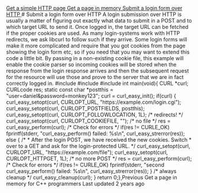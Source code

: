 <a href="get.html" class="navButton-94f2579c--pageItemWithChildrenNested-2c5d8183--navButtonClickable-161b88ca">
<span class="text-4505230f--UIH300-2063425d--textContentFamily-49a318e1--navButtonLabel-14a4968f">Get a simple HTTP page</span>
</a>
<a href="getinmem.html" class="navButton-94f2579c--pageItemWithChildrenNested-2c5d8183--navButtonClickable-161b88ca">
<span class="text-4505230f--UIH300-2063425d--textContentFamily-49a318e1--navButtonLabel-14a4968f">Get a page in memory</span>
</a>
<a href="login.html" class="navButton-94f2579c--pageItemWithChildrenNested-2c5d8183--navButtonClickable-161b88ca--navButtonOpened-6a88552e">
<span class="text-4505230f--UIH300-2063425d--textContentFamily-49a318e1--navButtonLabel-14a4968f">Submit a login form over HTTP</span>
</a># <span class="text-4505230f--DisplayH900-bfb998fa--textContentFamily-49a318e1">Submit a login form over HTTP</span>
<span class="text-4505230f--UIH300-2063425d--textUIFamily-5ebd8e40--text-8ee2c8b2">
</span>
<span class="text-4505230f--TextH400-3033861f--textContentFamily-49a318e1">
<span data-key="c95edc056a754b7fbc3e23a62f935163">
<span data-offset-key="c95edc056a754b7fbc3e23a62f935163:0">A login submission over HTTP is usually a matter of figuring out exactly what data to submit in a POST and to which target URL to send it.</span>
</span>
</span>
<span class="text-4505230f--TextH400-3033861f--textContentFamily-49a318e1">
<span data-key="e03ac3dc9539489d822e16034e0bdea9">
<span data-offset-key="e03ac3dc9539489d822e16034e0bdea9:0">Once logged in, the target URL can be fetched if the proper cookies are used. As many login-systems work with HTTP redirects, we ask libcurl to follow such if they arrive.</span>
</span>
</span>
<span class="text-4505230f--TextH400-3033861f--textContentFamily-49a318e1">
<span data-key="77fe6f9213de464c91d69dded99c65c7">
<span data-offset-key="77fe6f9213de464c91d69dded99c65c7:0">Some login forms will make it more complicated and require that you got cookies from the page showing the login form etc, so if you need that you may want to extend this code a little bit.</span>
</span>
</span>
<span class="text-4505230f--TextH400-3033861f--textContentFamily-49a318e1">
<span data-key="6b366477b663408d883b870e8e088373">
<span data-offset-key="6b366477b663408d883b870e8e088373:0">By passing in a non-existing cookie file, this example will enable the cookie parser so incoming cookies will be stored when the response from the login response arrives and then the subsequent request for the resource will use those and prove to the server that we are in fact correctly logged in.</span>
</span>
</span>    #include <stdio.h>#include <string.h>#include <curl/curl.h>​int main(void){  CURL *curl;  CURLcode res;​  static const char *postthis = "user=daniel&password=monkey123";​  curl = curl_easy_init();  if(curl) {    curl_easy_setopt(curl, CURLOPT_URL, "https://example.com/login.cgi");    curl_easy_setopt(curl, CURLOPT_POSTFIELDS, postthis);    curl_easy_setopt(curl, CURLOPT_FOLLOWLOCATION, 1L); /* redirects! */    curl_easy_setopt(curl, CURLOPT_COOKIEFILE, ""); /* no file */    res = curl_easy_perform(curl);    /* Check for errors */    if(res != CURLE_OK)      fprintf(stderr, "curl_easy_perform() failed: %s\n",              curl_easy_strerror(res));    else {      /*       * After the login POST, we have received the new cookies. Switch       * over to a GET and ask for the login-protected URL.       */      curl_easy_setopt(curl, CURLOPT_URL, "https://example.com/file");      curl_easy_setopt(curl, CURLOPT_HTTPGET, 1L); /* no more POST */      res = curl_easy_perform(curl);      /* Check for errors */      if(res != CURLE_OK)        fprintf(stderr, "second curl_easy_perform() failed: %s\n",                curl_easy_strerror(res));    }    /* always cleanup */    curl_easy_cleanup(curl);  }  return 0;}<a href="getinmem.html" class="reset-3c756112--card-6570f064--whiteCard-fff091a4--cardPrevious-56a5e674">
</a>
<span class="text-4505230f--TextH200-a3425406--textContentFamily-49a318e1">Previous</span>
<span class="text-4505230f--UIH400-4e41e82a--textContentFamily-49a318e1">Get a page in memory</span>
<a href="../cplusplus.html" class="reset-3c756112--card-6570f064--whiteCard-fff091a4--cardNext-19241c42">
</a>
<span class="text-4505230f--UIH400-4e41e82a--textContentFamily-49a318e1">for C++ programmers</span>
<span class="text-4505230f--TextH200-a3425406--textContentFamily-49a318e1">Last updated 2 years ago</span>
